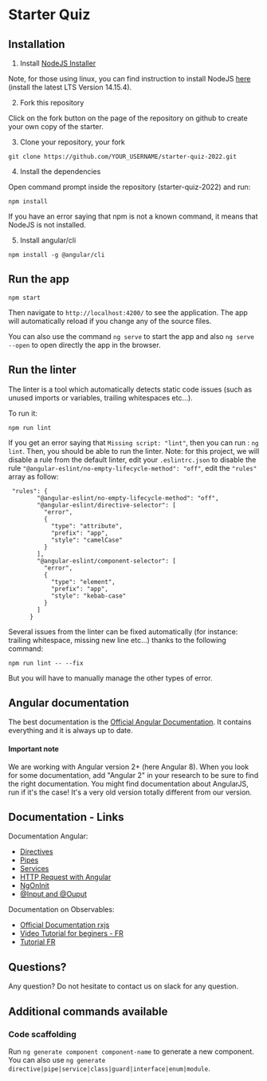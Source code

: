 # Starter Quiz

## Installation

1) Install [NodeJS Installer](https://nodejs.org/en/download/)

Note, for those using linux, you can find instruction to install NodeJS [here](https://github.com/nodesource/distributions/blob/master/README.md#debinstall) (install the latest LTS Version 14.15.4).

2) Fork this repository

Click on the fork button on the page of the repository on github to create your own copy of the starter.

3) Clone your repository, your fork

```
git clone https://github.com/YOUR_USERNAME/starter-quiz-2022.git
```

4) Install the dependencies

Open command prompt inside the repository (starter-quiz-2022) and run: 

```
npm install
```

If you have an error saying that npm is not a known command, it means that NodeJS is not installed. 

5) Install angular/cli

```
npm install -g @angular/cli
```

## Run the app

```
npm start
```
Then navigate to `http://localhost:4200/` to see the application. The app will automatically reload if you change any of the source files.

You can also use the command `ng serve` to start the app and also `ng serve --open` to open directly the app in the browser.

## Run the linter

The linter is a tool which automatically detects static code issues (such as unused imports or variables, trailing whitespaces etc...).

To run it: 

```
npm run lint
```

If you get an error saying that `Missing script: "lint"`, then you can run : `ng lint`. Then, you should be able to run the linter. 
Note: for this project, we will disable a rule from the default linter, edit your `.eslintrc.json` to disable the rule `"@angular-eslint/no-empty-lifecycle-method": "off"`, edit the `"rules"` array as follow: 

```
 "rules": {
        "@angular-eslint/no-empty-lifecycle-method": "off",
        "@angular-eslint/directive-selector": [
          "error",
          {
            "type": "attribute",
            "prefix": "app",
            "style": "camelCase"
          }
        ],
        "@angular-eslint/component-selector": [
          "error",
          {
            "type": "element",
            "prefix": "app",
            "style": "kebab-case"
          }
        ]
      }
```

Several issues from the linter can be fixed automatically (for instance: trailing whitespace, missing new line etc...) thanks to the following command:
```
npm run lint -- --fix
```
But you will have to manually manage the other types of error.

## Angular documentation

The best documentation is the [Official Angular Documentation](https://angular.io/docs). 
It contains everything and it is always up to date.

#### Important note 
We are working with Angular version 2+ (here Angular 8). When you look for some documentation, add "Angular 2" in your 
research to be sure to find the right documentation. You might find documentation about AngularJS, run if it's the case! 
It's a very old version totally different from our version.

## Documentation - Links

Documentation Angular: 

- [Directives](https://angular.io/docs/ts/latest/guide/attribute-directives.html)
- [Pipes](https://angular.io/docs/ts/latest/guide/pipes.html)
- [Services](https://angular.io/docs/ts/latest/tutorial/toh-pt4.html)
- [HTTP Request with Angular](https://angular.io/docs/ts/latest/guide/server-communication.html)
- [NgOnInit](https://angular.io/docs/ts/latest/tutorial/toh-pt4.html#the-ngoninit-lifecycle-hook)
- [@Input and @Ouput](https://angular.io/docs/ts/latest/cookbook/component-communication.html)

Documentation on Observables:

- [Official Documentation rxjs](http://reactivex.io/rxjs/class/es6/Observable.js~Observable.html)
- [Video Tutorial for beginers - FR](http://www.meanjs.fr/rxjs-tutoriel-1-creer-un-observable/)
- [Tutorial FR](http://home.heeere.com/tech-intro-programmation-reactive.html)

## Questions?

Any question? Do not hesitate to contact us on slack for any question. 

## Additional commands available

### Code scaffolding

Run `ng generate component component-name` to generate a new component. You can also use `ng generate directive|pipe|service|class|guard|interface|enum|module`.
